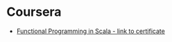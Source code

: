 # Coursera
 * [Functional Programming in Scala - link to certificate](https://www.coursera.org/account/accomplishments/specialization/RG8HLJSQZW42)
